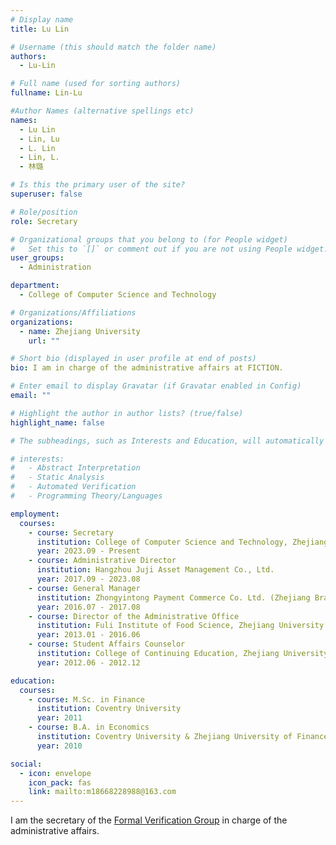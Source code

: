 ```yaml
---
# Display name
title: Lu Lin

# Username (this should match the folder name)
authors:
  - Lu-Lin

# Full name (used for sorting authors)
fullname: Lin-Lu

#Author Names (alternative spellings etc)
names:
  - Lu Lin
  - Lin, Lu
  - L. Lin
  - Lin, L.
  - 林璐

# Is this the primary user of the site?
superuser: false

# Role/position
role: Secretary

# Organizational groups that you belong to (for People widget)
#   Set this to `[]` or comment out if you are not using People widget.
user_groups:
  - Administration

department:
  - College of Computer Science and Technology

# Organizations/Affiliations
organizations:
  - name: Zhejiang University
    url: ""

# Short bio (displayed in user profile at end of posts)
bio: I am in charge of the administrative affairs at FICTION.

# Enter email to display Gravatar (if Gravatar enabled in Config)
email: ""

# Highlight the author in author lists? (true/false)
highlight_name: false

# The subheadings, such as Interests and Education, will automatically translate depending on the language chosen in `config.yaml`. To customize the subheading text, see the Language page in the docs.

# interests:
#   - Abstract Interpretation
#   - Static Analysis
#   - Automated Verification
#   - Programming Theory/Languages

employment:
  courses:
    - course: Secretary
      institution: College of Computer Science and Technology, Zhejiang University
      year: 2023.09 - Present
    - course: Administrative Director
      institution: Hangzhou Juji Asset Management Co., Ltd.
      year: 2017.09 - 2023.08
    - course: General Manager
      institution: Zhongyintong Payment Commerce Co. Ltd. (Zhejiang Branch)
      year: 2016.07 - 2017.08
    - course: Director of the Administrative Office
      institution: Fuli Institute of Food Science, Zhejiang University
      year: 2013.01 - 2016.06
    - course: Student Affairs Counselor
      institution: College of Continuing Education, Zhejiang University
      year: 2012.06 - 2012.12

education:
  courses:
    - course: M.Sc. in Finance
      institution: Coventry University
      year: 2011
    - course: B.A. in Economics
      institution: Coventry University & Zhejiang University of Finance and Economics
      year: 2010

social:
  - icon: envelope
    icon_pack: fas
    link: mailto:m18668228988@163.com
---
```


I am the secretary of the [Formal Verification Group](/) in charge of the administrative affairs.
